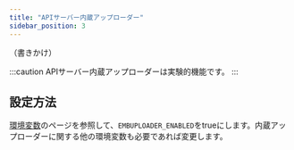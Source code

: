 ```yaml
---
title: "APIサーバー内蔵アップローダー"
sidebar_position: 3
---
```


（書きかけ）

:::caution
APIサーバー内蔵アップローダーは実験的機能です。
:::

## 設定方法

[環境変数](/docs/server/details/api-server/vars)のページを参照して、`EMBUPLOADER_ENABLED`をtrueにします。内蔵アップローダーに関する他の環境変数も必要であれば変更します。